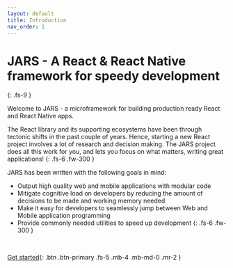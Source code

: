 ```yaml
---
layout: default
title: Introduction
nav_order: 1
---
```


# JARS - A React & React Native framework for speedy development
{: .fs-9 }

Welcome to JARS - a microframework for building production ready React and React Native apps.

The React library and its supporting ecosystems have been through tectonic shifts in the past couple of years. Hence, starting a new React project involves a lot of research and decision making. The JARS project does all this work for you, and lets you focus on what matters, writing great applications!
{: .fs-6 .fw-300 }


JARS has been written with the following goals in mind:
- Output high quality web and mobile applications with modular code
- Mitigate cognitive load on developers by reducing the amount of decisions to be made and working memory needed
- Make it easy for developers to seamlessly jump between Web and Mobile application programming
- Provide commonly needed utilities to speed up development
{: .fs-6 .fw-300 }

<br/>

[Get started](getting_started.html){: .btn .btn-primary .fs-5 .mb-4 .mb-md-0 .mr-2 }